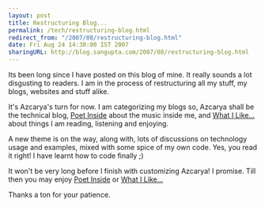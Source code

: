 ```yaml
---
layout: post
title: Restructuring Blog...
permalink: /tech/restructuring-blog.html
redirect_from: "/2007/08/restructuring-blog.html"
date: Fri Aug 24 14:30:00 IST 2007
sharingURL: http://blog.sangupta.com/2007/08/restructuring-blog.html
---
```


Its been long since I have posted on this blog of mine. It really sounds a 
lot disgusting to readers. I am in the process of restructuring all my stuff, 
my blogs, websites and stuff alike.

It's Azcarya's turn for now. I am categorizing my blogs so, Azcarya shall be the technical blog, 
<a href="http://poetinside.blogspot.com/">Poet Inside</a> about the music inside me, and 
<a href="http://iliked.blogspot.com/">What I Like...</a> about things I am reading, listening and enjoying.

A new theme is on the way, along with, lots of discussions on technology usage 
and examples, mixed with some spice of my own code. Yes, you read it right! I 
have learnt how to code finally ;)

It won't be very long before I finish with customizing Azcarya! I promise. Till then you may enjoy 
<a href="http://poetinside.blogspot.com/">Poet Inside</a> or 
<a href="http://iliked.blogspot.com/">What I Like...</a>

Thanks a ton for your patience.
